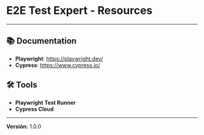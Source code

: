 # E2E Test Expert - Resources

---

## 📚 Documentation
- **Playwright**: https://playwright.dev/
- **Cypress**: https://www.cypress.io/

## 🛠️ Tools
- **Playwright Test Runner**
- **Cypress Cloud**

---

**Versión:** 1.0.0
